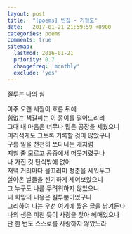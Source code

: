 ```yaml
---
layout: post
title:  "[poems] 빈집 - 기형도"
date:   2017-01-21 21:59:59 +0900
categories: poems
comments: true
sitemap:
  lastmod: 2016-01-21
  priority: 0.7
  changefreq: 'monthly'
  exclude: 'yes'
---
```

<!--break-->

질투는 나의 힘  

아주 오랜 세월이 흐른 뒤에  
힘없는 책갈피는 이 종이를 떨어뜨리리  
그때 내 마음은 너무나 많은 공장을 세웠으니  
어리석게도 그토록 기록할 것이 많았구나  
구름 밑을 천천히 쏘다니는 개처럼  
지칠 줄 모르고 공중에서 머뭇거렸구나  
나 가진 것 탄식밖에 없어  
저녁 거리마다 물끄러미 청춘을 세워두고  
살아온 날들을 신기하게 세어보았으니  
그 누구도 나를 두려워하지 않았으니  
내 희망의 내용은 질투뿐이었구나  
그리하여 나는 우선 여기에 짧은 글을 남겨둔다  
나의 생은 미친 듯이 사랑을 찾아 헤매었으나  
단 한 번도 스스로를 사랑하지 않았노라  
